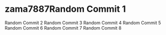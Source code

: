 # zama7887Random Commit 1
Random Commit 2
Random Commit 3
Random Commit 4
Random Commit 5
Random Commit 6
Random Commit 7
Random Commit 8
